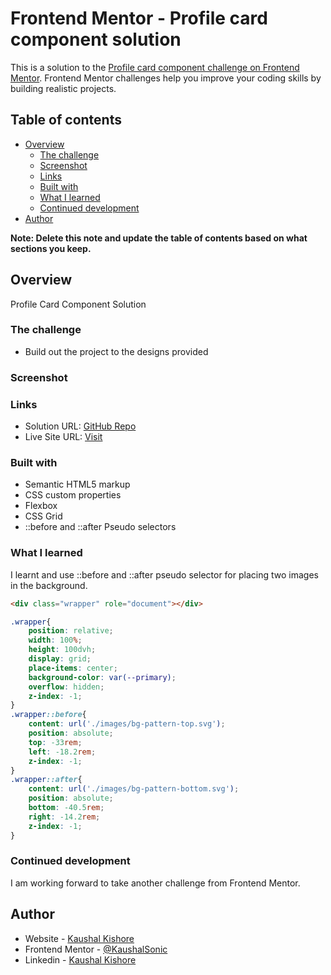 # Frontend Mentor - Profile card component solution

This is a solution to the [Profile card component challenge on Frontend Mentor](https://www.frontendmentor.io/challenges/profile-card-component-cfArpWshJ). Frontend Mentor challenges help you improve your coding skills by building realistic projects. 

## Table of contents

- [Overview](#overview)
  - [The challenge](#the-challenge)
  - [Screenshot](#screenshot)
  - [Links](#links)
  - [Built with](#built-with)
  - [What I learned](#what-i-learned)
  - [Continued development](#continued-development)
- [Author](#author)

**Note: Delete this note and update the table of contents based on what sections you keep.**

## Overview
Profile Card Component Solution 

### The challenge

- Build out the project to the designs provided

### Screenshot


### Links

- Solution URL: [GitHub Repo](https://github.com/KaushalSonic/Frontend-Mentor/tree/main/Newbie%20Challenges/qr-code-component-main)
- Live Site URL: [Visit](https://qr-code-component-sable-eight.vercel.app/)

### Built with

- Semantic HTML5 markup
- CSS custom properties
- Flexbox
- CSS Grid
- ::before and ::after Pseudo selectors

### What I learned

I learnt and use ::before and ::after pseudo selector for placing two images in the background.


```html
<div class="wrapper" role="document"></div>
```
```css
.wrapper{
    position: relative;
    width: 100%;
    height: 100dvh;
    display: grid;
    place-items: center;
    background-color: var(--primary);
    overflow: hidden;
    z-index: -1;
}
.wrapper::before{
    content: url('./images/bg-pattern-top.svg');
    position: absolute;
    top: -33rem;
    left: -18.2rem;
    z-index: -1;
}
.wrapper::after{
    content: url('./images/bg-pattern-bottom.svg');
    position: absolute;
    bottom: -40.5rem;
    right: -14.2rem;
    z-index: -1;
}
```


### Continued development

I am working forward to take another challenge from Frontend Mentor.


## Author

- Website - [Kaushal Kishore](https://my-portfolio-one-one.vercel.app/)
- Frontend Mentor - [@KaushalSonic](https://www.frontendmentor.io/profile/KaushalSonic)
- Linkedin - [Kaushal Kishore](https://www.linkedin.com/in/kaushal-kishore-b373111a8/)
